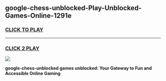 
## google-chess-unblocked-Play-Unblocked-Games-Online-1291e
<h3>
<a href="https://premium76.site?title=google-chess-unblocked&ref=25A">CLICK TO PLAY</a></h3>
<hr>

<h3>
<a href="https://premium76.site?title=google-chess-unblocked&ref=25A">CLICK 2 PLAY</a>
  
</h3>

<a href="https://premium76.site?title=google-chess-unblocked&ref=25A"><img src="https://clearcache.store/games.png"></a>


**google-chess-unblocked games unblocked: Your Gateway to Fun and Accessible Online Gaming**
